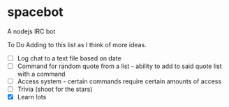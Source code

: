 # spacebot
A nodejs IRC bot

To Do 
Adding to this list as I think of more ideas.

- [ ] Log chat to a text file based on date
- [ ] Command for random quote from a list - ability to add to said quote list with a command
- [ ] Access system - certain commands require certain amounts of access
- [ ] Trivia (shoot for the stars)
- [x] Learn lots 
